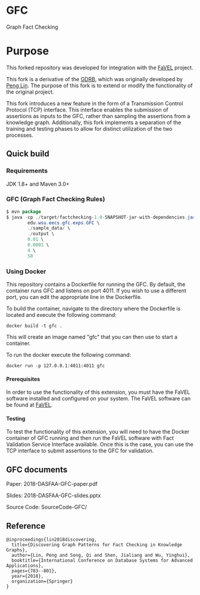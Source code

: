 # GFC
Graph Fact Checking

# Purpose
This forked repository was developed for integration with the [FaVEL](https://github.com/saschaTrippel/favel) project. 

This fork is a derivative of the [GDRB](https://github.com/wsu-db/GDRB), which was originally developed by [Peng Lin](http://eecs.wsu.edu/~plin1). The purpose of this fork is to extend or modify the functionality of the original project. 

This fork introduces a new feature in the form of a Transmission Control Protocol (TCP) interface. This interface enables the submission of assertions as inputs to the GFC, rather than sampling the assertions from a knowledge graph. Additionally, this fork implements a separation of the training and testing phases to allow for distinct utilization of the two processes.

## Quick build

### Requirements

JDK 1.8+ and Maven 3.0+

### GFC (Graph Fact Checking Rules)
```java
$ mvn package
$ java -cp ./target/factchecking-1.0-SNAPSHOT-jar-with-dependencies.jar \
        edu.wsu.eecs.gfc.exps.GFC \
		./sample_data/ \
		./output \
		0.01 \
		0.0001 \
		4 \
		50
```
### Using Docker
This repository contains a Dockerfile for running the GFC.
By default, the container runs GFC and listens on port 4011. If you wish to use a different port, you can edit the appropriate line in the Dockerfile.

To build the container, navigate to the directory where the Dockerfile is located and execute the following command:
```
docker build -t gfc .
```
This will create an image named "gfc" that you can then use to start a container.

To run the docker execute the following command:
```
docker run -p 127.0.0.1:4011:4011 gfc
```
#### Prerequisites
In order to use the functionality of this extension, you must have the FaVEL software installed and configured on your system. The FaVEL software can be found at [FaVEL](https://github.com/saschaTrippel/favel).

#### Testing
To test the functionality of this extension, you will need to have the Docker container of GFC running and then run the FaVEL software with Fact Validation Service Interface available. Once this is the case, you can use the TCP interface to submit assertions to the GFC for validation.

## GFC documents

Paper: 2018-DASFAA-GFC-paper.pdf

Slides: 2018-DASFAA-GFC-slides.pptx

Source Code: SourceCode-GFC/

## Reference

```
@inproceedings{lin2018discovering,
  title={Discovering Graph Patterns for Fact Checking in Knowledge Graphs},
  author={Lin, Peng and Song, Qi and Shen, Jialiang and Wu, Yinghui},
  booktitle={International Conference on Database Systems for Advanced Applications},
  pages={783--801},
  year={2018},
  organization={Springer}
}
```
